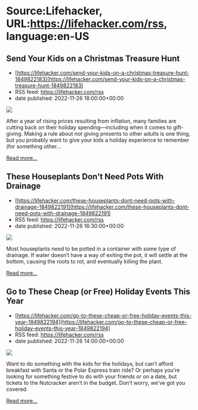 # Source:Lifehacker, URL:https://lifehacker.com/rss, language:en-US

## Send Your Kids on a Christmas Treasure Hunt
 - [https://lifehacker.com/send-your-kids-on-a-christmas-treasure-hunt-1849822183](https://lifehacker.com/send-your-kids-on-a-christmas-treasure-hunt-1849822183)
 - RSS feed: https://lifehacker.com/rss
 - date published: 2022-11-26 18:00:00+00:00

<img src="https://i.kinja-img.com/gawker-media/image/upload/s--vi9ntNTN--/c_fit,fl_progressive,q_80,w_636/857e414aab1389227ddd97d9954a448c.jpg" /><p>After a year of rising prices resulting from inflation, many families are cutting back on their holiday spending—including when it comes to gift-giving. Making a rule about not giving presents to other adults is one thing, but you probably want to give your kids a holiday experience to remember (for something other…</p><p><a href="https://lifehacker.com/send-your-kids-on-a-christmas-treasure-hunt-1849822183">Read more...</a></p>

## These Houseplants Don't Need Pots With Drainage
 - [https://lifehacker.com/these-houseplants-dont-need-pots-with-drainage-1849822191](https://lifehacker.com/these-houseplants-dont-need-pots-with-drainage-1849822191)
 - RSS feed: https://lifehacker.com/rss
 - date published: 2022-11-26 16:30:00+00:00

<img src="https://i.kinja-img.com/gawker-media/image/upload/s--0FXK3wLt--/c_fit,fl_progressive,q_80,w_636/1454f0c891624cc8e5be83eeac604db9.jpg" /><p>Most houseplants need to be potted in a container with some type of drainage. If water doesn’t have a way of exiting the pot, it will settle at the bottom, causing the roots to rot, and eventually killing the plant. </p><p><a href="https://lifehacker.com/these-houseplants-dont-need-pots-with-drainage-1849822191">Read more...</a></p>

## Go to These Cheap (or Free) Holiday Events This Year
 - [https://lifehacker.com/go-to-these-cheap-or-free-holiday-events-this-year-1849822194](https://lifehacker.com/go-to-these-cheap-or-free-holiday-events-this-year-1849822194)
 - RSS feed: https://lifehacker.com/rss
 - date published: 2022-11-26 14:00:00+00:00

<img src="https://i.kinja-img.com/gawker-media/image/upload/s--7sO4qSHK--/c_fit,fl_progressive,q_80,w_636/bdc5f982f114c29438aa055d50520381.jpg" /><p>Want to do something with the kids for the holidays, but can’t afford breakfast with Santa or the Polar Express train ride? Or perhaps you’re looking for something festive to do with your friends or on a date, but tickets to the Nutcracker aren’t in the budget. Don’t worry, we’ve got you covered.</p><p><a href="https://lifehacker.com/go-to-these-cheap-or-free-holiday-events-this-year-1849822194">Read more...</a></p>

